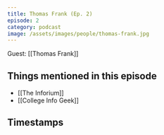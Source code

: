 ```yaml
---
title: Thomas Frank (Ep. 2)
episode: 2
category: podcast
image: /assets/images/people/thomas-frank.jpg
---
```


Guest: [[Thomas Frank]]

## Things mentioned in this episode

- [[The Inforium]]
- [[College Info Geek]]

## Timestamps